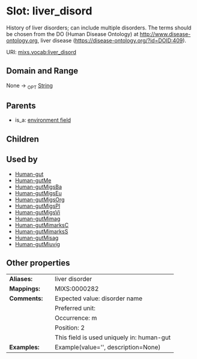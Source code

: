 
# Slot: liver_disord


History of liver disorders; can include multiple disorders. The terms should be chosen from the DO (Human Disease Ontology) at http://www.disease-ontology.org, liver disease (https://disease-ontology.org/?id=DOID:409).

URI: [mixs.vocab:liver_disord](https://w3id.org/mixs/vocab/liver_disord)


## Domain and Range

None ->  <sub>OPT</sub> [String](types/String.md)

## Parents

 *  is_a: [environment field](environment_field.md)

## Children


## Used by

 * [Human-gut](Human-gut.md)
 * [Human-gutMe](Human-gutMe.md)
 * [Human-gutMigsBa](Human-gutMigsBa.md)
 * [Human-gutMigsEu](Human-gutMigsEu.md)
 * [Human-gutMigsOrg](Human-gutMigsOrg.md)
 * [Human-gutMigsPl](Human-gutMigsPl.md)
 * [Human-gutMigsVi](Human-gutMigsVi.md)
 * [Human-gutMimag](Human-gutMimag.md)
 * [Human-gutMimarksC](Human-gutMimarksC.md)
 * [Human-gutMimarksS](Human-gutMimarksS.md)
 * [Human-gutMisag](Human-gutMisag.md)
 * [Human-gutMiuvig](Human-gutMiuvig.md)

## Other properties

|  |  |  |
| --- | --- | --- |
| **Aliases:** | | liver disorder |
| **Mappings:** | | MIXS:0000282 |
| **Comments:** | | Expected value: disorder name |
|  | | Preferred unit:  |
|  | | Occurrence: m |
|  | | Position: 2 |
|  | | This field is used uniquely in: human-gut |
| **Examples:** | | Example(value='', description=None) |


